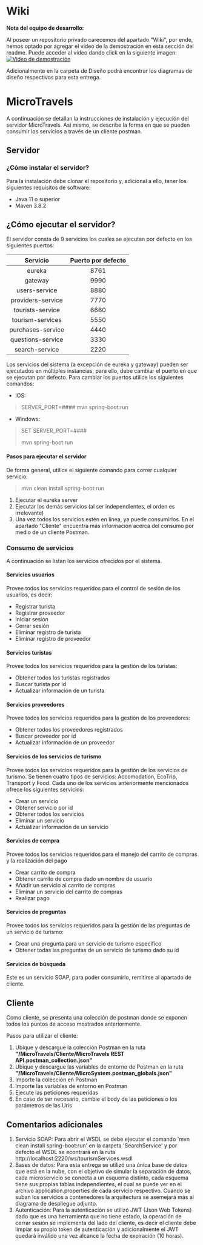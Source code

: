 # Wiki

**Nota del equipo de desarrollo:**

Al poseer un repositorio privado carecemos del apartado "Wiki", por ende, hemos optado por agregar el video de la demostración en esta sección del readme. Puede acceder al video dando click en la siguiente imagen:
[![Video de demostración](https://img.youtube.com/vi/JmpnQGyoZVE/0.jpg)](https://www.youtube.com/watch?v=JmpnQGyoZVE)

Adicionalmente en la carpeta de Diseño podrá encontrar los diagramas de diseño respectivos para esta entrega.

# MicroTravels
A continuación se detallan la instrucciones de instalación y ejecución del servidor MicroTravels. Así mismo, se describe la forma en que se pueden consumir los servicios a través de un cliente postman.

## Servidor
### ¿Cómo instalar el servidor?
Para la instalación debe clonar el repositorio y, adicional a ello, tener los siguientes requisitos de software:
* Java 11 o superior
* Maven 3.8.2

## ¿Cómo ejecutar el servidor?
El servidor consta de 9 servicios los cuales se ejecutan por defecto en los siguientes puertos:

|       Servicio       | Puerto por defecto |
| :---------------------: | :--------------------: |
|         eureka          |          8761          |
|         gateway         |          9990          |
|      users-service      |          8880          |
|    providers-service    |          7770          |
|    tourists-service     |          6660          |
| tourism-services |          5550          |
|    purchases-service    |          4440          |
|    questions-service    |          3330          |
|     search-service      |          2220          |

Los servicios del sistema (a excepción de eureka y gateway) pueden ser ejecutados en múltiples instancias, para ello, debe cambiar el puerto en que se ejecutan por defecto. Para cambiar los puertos utilice los siguientes comandos:

* IOS: 
> SERVER_PORT=#### mvn spring-boot:run

* Windows:
> SET SERVER_PORT=####
> 
> mvn spring-boot:run

#### Pasos para ejecutar el servidor
De forma general, utilice el siguiente comando para correr cualquier servicio: 
> mvn clean install spring-boot:run
1. Ejecutar el eureka server
2. Ejecutar los demás servicios (al ser independientes, el orden es irrelevante)
3. Una vez todos los servicios estén en línea, ya puede consumirlos. En el apartado "Cliente" encuentra más información acerca del consumo por medio de un cliente Postman. 

### Consumo de servicios
A continuación se listan los servicios ofrecidos por el sistema. 

#### Servicios usuarios
Provee todos los servicios requeridos para el control de sesión de los usuarios, es decir:
* Registrar turista
* Registrar proveedor
* Iniciar sesión
* Cerrar sesión
* Eliminar registro de turista
* Eliminar registro de proveedor

#### Servicios turistas
Provee todos los servicios requeridos para la gestión de los turistas:
* Obtener todos los turistas registrados
* Buscar turista por id
* Actualizar información de un turista

#### Servicios proveedores
Provee todos los servicios requeridos para la gestión de los proveedores:
* Obtener todos los proveedores registrados
* Buscar proveedor por id
* Actualizar información de un proveedor

#### Servicios de los servicios de turismo
Provee todos los servicios requeridos para la gestión de los servicios de turismo. Se tienen cuatro tipos de servicios: Accomodation, EcoTrip, Transport y Food. Cada uno de los servicios anteriormente mencionados ofrece los siguientes servicios:
* Crear un servicio
* Obtener servicio por id
* Obtener todos los servicios
* Eliminar un servicio
* Actualizar información de un servicio

#### Servicios de compra
Provee todos los servicios requeridos para el manejo del carrito de compras y la realización del pago
* Crear carrito de compra
* Obtener carrito de compra dado un nombre de usuario
* Añadir un servicio al carrito de compras
* Eliminar un servicio del carrito de compras
* Realizar pago

#### Servicios de preguntas
Provee todos los servicios requeridos para la gestión de las preguntas de un servicio de turismo:
* Crear una pregunta para un servicio de turismo específico
* Obtener todas las preguntas de un servicio de turismo dado su id

#### Servicios de búsqueda
Este es un servicio SOAP, para poder consumirlo, remitirse al apartado de cliente.

## Cliente
Como cliente, se presenta una colección de postman donde se exponen todos los puntos de acceso mostrados anteriormente. 

Pasos para utilizar el cliente:
1. Ubique y descargue la colección Postman en la ruta **"/MicroTravels/Cliente/MicroTravels REST API.postman_collection.json"**
2. Ubique y descargue las variables de entorno de Postman en la ruta **"/MicroTravels/Cliente/MicroSystem.postman_globals.json"** 
4. Importe la colección en Postman
5. Importe las variables de entorno en Postman
6. Ejecute las peticiones requeridas
7. En caso de ser necesario, cambie el body de las peticiones o los parámetros de las Uris

## Comentarios adicionales
1) Servicio SOAP: Para abrir el WSDL se debe ejecutar el comando 'mvn clean install spring-boot:run' en la carpeta 'SearchService' y por defecto el WSDL se econtrará en la ruta http://localhost:2220/ws/tourismServices.wsdl
2) Bases de datos: Para esta entrega se utilizó una única base de datos que está en la nube, con el objetivo de simular la separación de datos, cada microservicio se conecta a un esquema distinto, cada esquema tiene sus propias tablas independientes, el cual se puede ver en el archivo application.properties de cada servicio respectivo. Cuando se suban los servicios a contenedores la arquitectura se asemejará más al diagrama de despliegue adjunto.
3) Autenticación: Para la autenticación se utilizó JWT (Json Web Tokens) dado que es una herramienta que no tiene estado, la operación de cerrar sesión se implementa del lado del cliente, es decir el cliente debe limpiar su propio token de autenticación y adicionalmente el JWT quedará inválido una vez alcance la fecha de expiración (10 horas).


